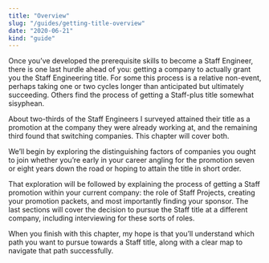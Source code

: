 ```yaml
---
title: "Overview"
slug: "/guides/getting-title-overview"
date: "2020-06-21"
kind: "guide"
---
```


Once you’ve developed the prerequisite skills to become a Staff Engineer, there is one last hurdle ahead of you: getting a company to actually grant you the Staff Engineering title. For some this process is a relative non-event, perhaps taking one or two cycles longer than anticipated but ultimately succeeding. Others find the process of getting a Staff-plus title somewhat sisyphean.

About two-thirds of the Staff Engineers I surveyed attained their title as a promotion at the company they were already working at, and the remaining third found that switching companies. This chapter will cover both.

We’ll begin by exploring the distinguishing factors of companies you ought to join whether you’re early in your career angling for the promotion seven or eight years down the road or hoping to attain the title in short order.

That exploration will be followed by explaining the process of getting a Staff promotion within your current company: the role of Staff Projects, creating your promotion packets, and most importantly finding your sponsor. The last sections will cover the decision to pursue the Staff title at a different company, including interviewing for these sorts of roles.

When you finish with this chapter, my hope is that you’ll understand which path you want to pursue towards a Staff title, along with a clear map to navigate that path successfully.